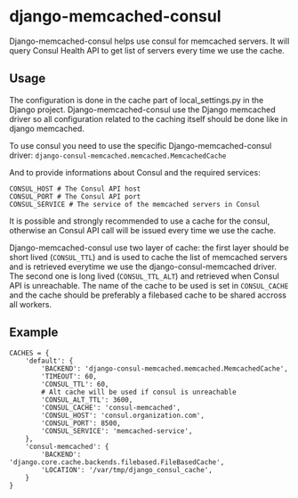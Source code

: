 # django-memcached-consul

Django-memcached-consul helps use consul for memcached servers.
It will query Consul Health API to get list of servers every time we use the cache.

## Usage

The configuration is done in the cache part of local_settings.py in the Django project.
Django-memcached-consul use the Django memcached driver so all configuration related to the
caching itself should be done like in django memcached.

To use consul you need to use the specific Django-memcached-consul driver:
`django-consul-memcached.memcached.MemcachedCache`

And to provide informations about Consul and the required services:
```
CONSUL_HOST # The Consul API host
CONSUL_PORT # The Consul API port
CONSUL_SERVICE # The service of the memcached servers in Consul
```
It is possible and strongly recommended to use a cache for the consul, otherwise an Consul API call
will be issued every time we use the cache.

Django-memcached-consul use two layer of cache: the first layer should be short lived (`CONSUL_TTL`)
and is used to cache the list of memcached servers and is retrieved everytime we use the
django-consul-memcached driver. The second one is long lived (`CONSUL_TTL_ALT`) and retrieved when
Consul API is unreachable. The name of the cache to be used is set in `CONSUL_CACHE` and the cache
should be preferably a filebased cache to be shared accross all workers.

## Example

```
CACHES = {
    'default': {
        'BACKEND': 'django-consul-memcached.memcached.MemcachedCache',
        'TIMEOUT': 60,
        'CONSUL_TTL': 60,
        # Alt cache will be used if consul is unreachable
        'CONSUL_ALT_TTL': 3600,
        'CONSUL_CACHE': 'consul-memcached',
        'CONSUL_HOST': 'consul.organization.com',
        'CONSUL_PORT': 8500,
        'CONSUL_SERVICE': 'memcached-service',
    },
    'consul-memcached': {
        'BACKEND': 'django.core.cache.backends.filebased.FileBasedCache',
        'LOCATION': '/var/tmp/django_consul_cache',
    }
}
```
